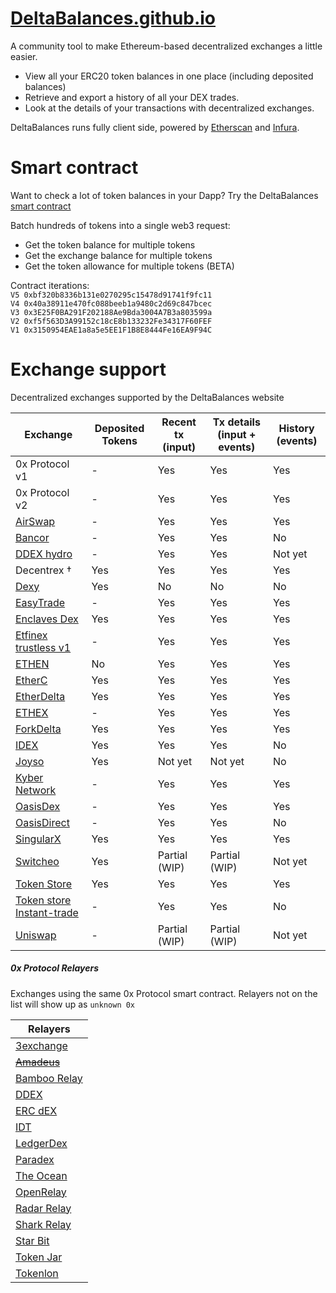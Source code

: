 # [DeltaBalances.github.io](https://deltabalances.github.io)
A community tool to make Ethereum-based decentralized exchanges a little easier.
+ View all your ERC20 token balances in one place (including deposited balances)
+ Retrieve and export a history of all your DEX trades.
+ Look at the details of your transactions with decentralized exchanges.


DeltaBalances runs fully client side, powered by [Etherscan](https://etherscan.io) and [Infura](https://infura.io).

# Smart contract
Want to check a lot of token balances in your Dapp?
Try the DeltaBalances [smart contract](https://etherscan.io/address/0xbf320b8336b131e0270295c15478d91741f9fc11#code) 

Batch hundreds of tokens into a single web3 request:
+ Get the token balance for multiple tokens 
+ Get the exchange balance for multiple tokens 
+ Get the token allowance for multiple tokens (BETA)

Contract iterations:  
`V5 0xbf320b8336b131e0270295c15478d91741f9fc11`  
`V4 0x40a38911e470fc088beeb1a9480c2d69c847bcec`  
`V3 0x3E25F0BA291F202188Ae9Bda3004A7B3a803599a`  
`V2 0xf5f563D3A99152c18cE8b133232Fe34317F60FEF`  
`V1 0x3150954EAE1a8a5e5EE1F1B8E8444Fe16EA9F94C`  

# Exchange support
Decentralized exchanges supported by the DeltaBalances website

| Exchange | Deposited Tokens | Recent tx (input)| Tx details (input + events) | History (events) |
|----------|------------------|------------------|-----------------------------|------------------|
| 0x Protocol v1 | - | Yes| Yes| Yes |
| 0x Protocol v2 | - | Yes| Yes| Yes |
| [AirSwap](https://airswap.io)| - | Yes |Yes |Yes|
| [Bancor](https://bancor.network)  | - | Yes| Yes | No|
| [DDEX hydro](https://ddex.io/)| - | Yes| Yes| Not yet |
| Decentrex †| Yes| Yes| Yes| Yes |
| [Dexy](https://dexy.market) |Yes| No| No | No|
| [EasyTrade](https://easytrade.io) |-| Yes| Yes | Yes|
| [Enclaves Dex](https://enclaves.io) | Yes | Yes| Yes | Yes|
| [Etfinex trustless v1](https://trustless.ethfinex.com) | - | Yes | Yes | Yes |
| [ETHEN](https://ethen.market) |No|Yes|Yes|Yes|
| [EtherC](https://etherc.io) |Yes|Yes|Yes|Yes|
| [EtherDelta](https://etherdelta.com)| Yes| Yes| Yes| Yes | 
| [ETHEX](https://ethex.market)|-|Yes|Yes|Yes|
| [ForkDelta](https://forkDelta.app)| Yes| Yes| Yes| Yes | 
| [IDEX](https://idex.market)| Yes |Yes |Yes| No |
| [Joyso](https://joyso.io)|Yes| Not yet| Not yet | No|
| [Kyber Network](https://kyber.network) |-|Yes|Yes| Yes | Yes|
| [OasisDex](https://oasisdex.com) |-|Yes| Yes | Yes|
| [OasisDirect](https://oasis.direct) |-|Yes| Yes | No|
| [SingularX](https://singularx.com)|Yes| Yes| Yes | Yes|
| [Switcheo](https://switcheo.exchange)|Yes| Partial (WIP)| Partial (WIP) | Not yet|
| [Token Store](https://token.store)| Yes| Yes| Yes| Yes |
| [Token store Instant-trade](https://token.store)| - | Yes| Yes | No|
| [Uniswap](https://uniswap.exchange)| - | Partial (WIP)| Partial (WIP) | Not yet|



##### 0x Protocol Relayers
Exchanges using the same 0x Protocol smart contract.
Relayers not on the list will show up as `unknown 0x`

| Relayers |
|-------------------|
|[3exchange](https://3xchange.io)|
|~~[Amadeus](https://amadeusrelay.org/)~~|
|[Bamboo Relay](https://bamboorelay.com)|
|[DDEX](https://ddex.io/)|
|[ERC dEX](https://ercdex.com/)|
|[IDT](https://idtexchange.com)|
|[LedgerDex](https://www.ledgerdex.com/)|
|[Paradex](https://paradex.io/)|
|[The Ocean](https://theocean.trade)|
|[OpenRelay](https://openrelay.xyz/)|
|[Radar Relay](https://radarrelay.com/)|
|[Shark Relay](https://sharkrelay.com)|
|[Star Bit](https://www.starbitex.com/)|
|[Token Jar](https://tokenjar.io)|
|[Tokenlon](https://tokenlon.token.im/tokenlon)|








